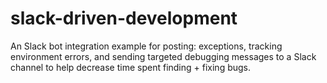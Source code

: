# slack-driven-development
An Slack bot integration example for posting: exceptions, tracking environment errors, and sending targeted debugging messages to a Slack channel to help decrease time spent finding + fixing bugs.
